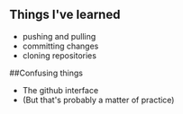 ## Things I've learned
* pushing and pulling
* committing changes
* cloning repositories

##Confusing things
* The github interface
* (But that's probably a matter of practice)

